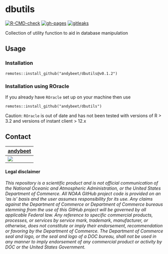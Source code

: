 # dbutils

<!-- badges: start -->
[![R-CMD-check](https://github.com/andybeet/dbutils/actions/workflows/check-standard.yaml/badge.svg)](https://github.com/andybeet/dbutils/actions/workflows/check-standard.yaml)
[![gh-pages](https://github.com/andybeet/dbutils/actions/workflows/pkgdown.yaml/badge.svg)](https://github.com/andybeet/dbutils/actions/workflows/pkgdown.yaml)
[![gitleaks](https://github.com/andybeet/dbutils/actions/workflows/secretScan.yml/badge.svg)](https://github.com/andybeet/dbutils/actions/workflows/secretScan.yml)
<!-- badges: end -->

Collection of utility function to aid in database manipulation

## Usage

### Installation

`remotes::install_github("andybeet/dbutils@v0.1.2")`

### Installation using ROracle

If you already have `ROracle` set up on your machine then use

`remotes::install_github("andybeet/dbutils")`

Caution: `ROracle` is out of date and has not been tested with versions of R > 3.2 and versions of instant client > 12.x


## Contact

| [andybeet](https://github.com/andybeet)                                                         |
|-------------------------------------------------------------------------------------------------|
| [![](https://avatars1.githubusercontent.com/u/22455149?s=100&v=4)](https://github.com/andybeet) |

#### Legal disclaimer

*This repository is a scientific product and is not official
communication of the National Oceanic and Atmospheric Administration, or
the United States Department of Commerce. All NOAA GitHub project code
is provided on an ‘as is’ basis and the user assumes responsibility for
its use. Any claims against the Department of Commerce or Department of
Commerce bureaus stemming from the use of this GitHub project will be
governed by all applicable Federal law. Any reference to specific
commercial products, processes, or services by service mark, trademark,
manufacturer, or otherwise, does not constitute or imply their
endorsement, recommendation or favoring by the Department of Commerce.
The Department of Commerce seal and logo, or the seal and logo of a DOC
bureau, shall not be used in any manner to imply endorsement of any
commercial product or activity by DOC or the United States Government.*

